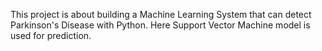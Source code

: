 This project is about building a Machine Learning System that can detect Parkinson's Disease with Python. Here Support Vector Machine model is used for prediction. 

